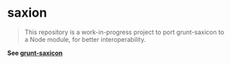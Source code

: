 # saxion

> This repository is a work-in-progress project to port grunt-saxicon to a Node module, for better interoperability.

**See [grunt-saxicon](https://github.com/lachlanmcdonald/grunt-saxicon)**
